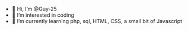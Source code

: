 - 👋 Hi, I’m @Guy-25
- 👀 I’m interested in coding
- 🌱 I’m currently learning php, sql, HTML, CSS, a small bit of Javascript


<!---
Guy-25/Guy-25 is a ✨ special ✨ repository because its `README.md` (this file) appears on your GitHub profile.
You can click the Preview link to take a look at your changes.
--->
